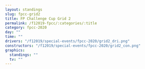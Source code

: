 ```yaml
---
layout: standings
slug: fpcc-grid2
title: FP Challenge Cup Grid 2
permalink: /f12019-fpcc/:categories/:title
category: fpcc-2020
day: ""
time: ""
drivers: "/f12019/special-events/fpcc-2020/grid2_dri.png"
constructors: "/f12019/special-events/fpcc-2020/grid2_con.png"
graphics:
  standings: ""
  tv: ""
---
```

